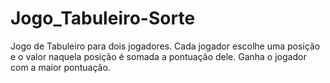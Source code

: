 # Jogo_Tabuleiro-Sorte
 Jogo de Tabuleiro para dois jogadores. Cada jogador escolhe uma posição e o valor naquela posição é somada a pontuação dele. Ganha o jogador com a maior pontuação.
